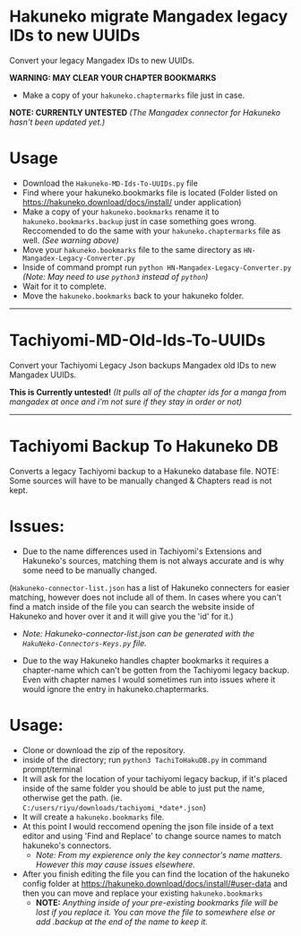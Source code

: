 # Hakuneko migrate Mangadex legacy IDs to new UUIDs
Convert your legacy Mangadex IDs to new UUIDs.

**WARNING: MAY CLEAR YOUR CHAPTER BOOKMARKS**
- Make a copy of your `hakuneko.chaptermarks` file just in case.

**NOTE: CURRENTLY UNTESTED** *(The Mangadex connector for Hakuneko hasn't been updated yet.)*

# Usage
- Download the `Hakuneko-MD-Ids-To-UUIDs.py` file
- Find where your hakuneko.bookmarks file is located (Folder listed on https://hakuneko.download/docs/install/ under application)
- Make a copy of your `hakuneko.bookmarks` rename it to `hakuneko.bookmarks.backup` just in case something goes wrong. Reccomended to do the same with your `hakuneko.chaptermarks` file as well. *(See warning above)*
- Move your `hakuneko.bookmarks` file to the same directory as `HN-Mangadex-Legacy-Converter.py`
- Inside of command prompt run `python HN-Mangadex-Legacy-Converter.py` *(Note: May need to use `python3` instead of `python`)*
- Wait for it to complete.
- Move the `hakuneko.bookmarks` back to your hakuneko folder.

-------------------------------------------------------------
# Tachiyomi-MD-Old-Ids-To-UUIDs
Convert your Tachiyomi Legacy Json backups Mangadex old IDs to new Mangadex UUIDs.

**This is Currently untested!** *(It pulls all of the chapter ids for a manga from mangadex at once and i'm not sure if they stay in order or not)*

-------------------------------------------------------------

# Tachiyomi Backup To Hakuneko DB
Converts a legacy Tachiyomi backup to a Hakuneko database file. NOTE: Some sources will have to be manually changed &amp; Chapters read is not kept.

# Issues:
- Due to the name differences used in Tachiyomi's Extensions and Hakuneko's sources, matching them is not always accurate and is why some need to be manually changed. 

(`Hakuneko-connector-list.json` has a list of Hakuneko connecters for easier matching, however does not include all of them. In cases where you can't find a match inside of the file you can search the website inside of Hakuneko and hover over it and it will give you the 'id' for it.)
  - *Note: Hakuneko-connector-list.json can be generated with the `HakuNeko-Connectors-Keys.py` file.*

- Due to the way Hakuneko handles chapter bookmarks it requires a chapter-name which can't be gotten from the Tachiyomi legacy backup. Even with chapter names I would sometimes run into issues where it would ignore the entry in hakuneko.chaptermarks.

# Usage:
- Clone or download the zip of the repository.
- inside of the directory; run `python3 TachiToHakuDB.py` in command prompt/terminal
- It will ask for the location of your tachiyomi legacy backup, if it's placed inside of the same folder you should be able to just put the name, otherwise get the path. (ie. `C:/users/riyu/downloads/tachiyomi_*date*.json`)
- It will create a `hakuneko.bookmarks` file.
- At this point I would reccomend opening the json file inside of a text editor and using 'Find and Replace' to change source names to match hakuneko's connectors.
  - *Note: From my expierence only the key connector's name matters. However this may cause issues elsewhere.*
- After you finish editing the file you can find the location of the hakuneko config folder at https://hakuneko.download/docs/install/#user-data and then you can move and replace your existing `hakuneko.bookmarks`
  - **NOTE:** *Anything inside of your pre-existing bookmarks file will be lost if you replace it. You can move the file to somewhere else or add .backup at the end of the name to keep it.*
